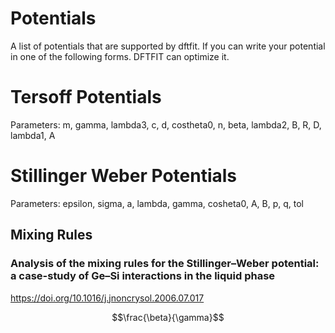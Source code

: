 # Potentials

A list of potentials that are supported by dftfit. If you can write
your potential in one of the following forms. DFTFIT can optimize it.



# Tersoff Potentials

Parameters: m, gamma, lambda3, c, d, costheta0, n, beta, lambda2, B, R, D, lambda1, A


# Stillinger Weber Potentials

Parameters: epsilon, sigma, a, lambda, gamma, cosheta0, A, B, p, q, tol

## Mixing Rules

### Analysis of the mixing rules for the Stillinger–Weber potential: a case-study of Ge–Si interactions in the liquid phase

https://doi.org/10.1016/j.jnoncrysol.2006.07.017

```math
\frac{\beta}{\gamma}
```
